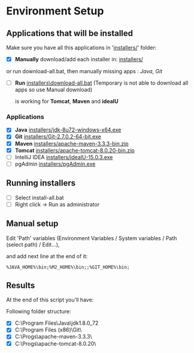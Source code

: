 # Environment Setup

## Applications that will be installed

Make sure you have all this applications in '[installers/](installers/)' folder:

- [x] **Manually** download/add each installer in: [installers/](installers/)

or run download-all.bat, then manually missing apps : *Java*, *Git*

- [ ] **Run** [installers\download-all.bat](installers\download-all.bat) (Temporary is not able to download all apps so use Manual download)
    
    is working for **Tomcat**, **Maven** and **ideaIU**


### Applications

- [x] **Java** [installers/jdk-8u72-windows-x64.exe](http://www.oracle.com/technetwork/java/javase/downloads/jdk8-downloads-2133151.html)
- [x] **Git** [installers/Git-2.7.0.2-64-bit.exe](https://git-scm.com/download/win)
- [x] **Maven** [installers/apache-maven-3.3.3-bin.zip](https://maven.apache.org/download.cgi)
- [x] **Tomcat** [installers/apache-tomcat-8.0.20-bin.zip](https://tomcat.apache.org/index.html)
- [ ] IntelliJ IDEA [installers/ideaIU-15.0.3.exe](https://www.jetbrains.com/idea/)
- [ ] pgAdmin [installers/pgAdmin.exe](http://www.pgadmin.org/download/)

## Running installers

- [ ] Select install-all.bat
- [ ] Right click -> Run as administrator

## Manual setup

Edit 'Path' variables (Environment Variables / System variables / Path (select path) / Edit...),
   
and add next line at the end of it:

    %JAVA_HOME%\bin;%M2_HOME%\bin;;%GIT_HOME%\bin; 

## Results

At the end of this script you'll have:

Following folder structure:

- [x] C:\Program Files\Java\jdk1.8.0_72
- [x] C:\Program Files (x86)\Git\
- [x] C:\Progs\apache-maven-3.3.3\
- [x] C:\Progs\apache-tomcat-8.0.20\
